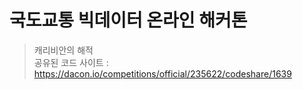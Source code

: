 # 국도교통 빅데이터 온라인 해커톤
> 캐리비안의 해적<br>
공유된 코드 사이트 : https://dacon.io/competitions/official/235622/codeshare/1639
